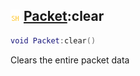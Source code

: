 ## ![shared](.gitbook/assets/shared.png) [Packet](./home/Packet):clear

```lua
void Packet:clear()
```

Clears the entire packet data
